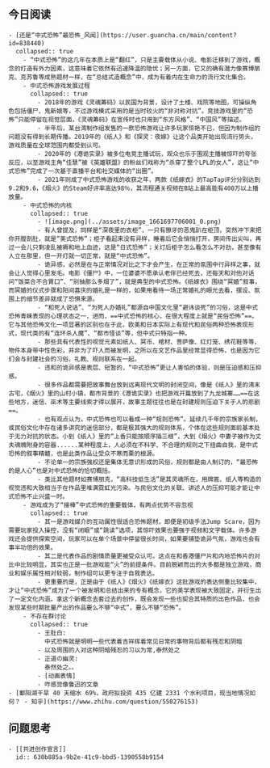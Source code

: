 ## 今日阅读
	- [还是“中式恐怖”最恐怖_风闻](https://user.guancha.cn/main/content?id=838440)
	  collapsed:: true
		- “中式恐怖”的这几年在本质上是“翻红”，只是主要载体从小说、电影迁移到了游戏，概念的打造有外力因素，这意味着它依然有迅速降温的隐忧；另一方面，它又的确有潜力像赛博朋克、克苏鲁等成熟题材一样，在“总结式造概念”中，成为有着内在生命力的流行文化集合。
		- 中式恐怖游戏发展过程
		  collapsed:: true
			- 2018年的游戏《灵魂筹码》以民国为背景，设计了土楼、戏院等地图，可操纵角色包括僵尸、鬼新娘等，不过游戏模式采用的是当时较火的“非对称对抗”。竞技游戏里的“恐怖”只能停留在视觉层面，《灵魂筹码》在宣传时也只用到“东方风格”、“中国风”等描述。
			- 半年后，某台湾制作组发售的一款恐怖游戏让许多玩家惊艳不已，但因为制作组的问题没有得到长期传播。2019年的《纸人》和《探灵：夜嫁》让这个品类开始出现流行势头，游戏质量在全球范围内都受到认可。
			- 2020年的《港诡实录》被多位电竞主播试玩，观众也乐于围观主播被惊吓的夸张反应，以至游戏主角“佳慧”被《英雄联盟》的粉丝们戏称为“杀穿了整个LPL的女人”，这让“中式恐怖”完成了一次基于直播平台和社交媒体的“出圈”。
			- 2021年则成了中式恐怖游戏的收获之年，两款《纸嫁衣》的TapTap评分分别达到9.2和9.6，《烟火》的Steam好评率高达98％，其流程通关视频在B站上最高能有400万以上播放量。
		- 中式恐怖的内核
		  collapsed:: true
			- ![image.png](../assets/image_1661697706001_0.png)
			- 有人曾提及，同样是“深夜里的衣柜”，一只有獠牙的恶鬼趴在柜顶，突然冲下来把你开膛剖肚，就是“美式恐怖”；柜子看起来没有异样，睡着后它会悄悄打开，房间传出尖叫，再过一会儿只剩凌乱被褥和地上血迹，这是“日式恐怖”；关灯后柜子怎么看怎么不对劲，甚至像有人立在那里，但一开灯就一切正常，就是“中式恐怖”。
			- 诡异感，必然是在与正常情况对比之下才会产生，在正常的氛围中行异样之事，就会让人觉得心里发毛。电影《僵尸》中，一位婆婆不愿承认老伴已经死去，还每天和对他对话问“饭菜合不合胃口”、“别抽那么多烟了”，就是典型的中式恐怖。《纸嫁衣》围绕“冥婚”叙事，而冥婚的仪式步骤和阳间喜庆的婚礼是一样的，如果用看待一场正常婚礼的眼光去看，摆设、氛围上的细节差异就成了恐惧来源。
			- “和死人说话”、“为死人办婚礼”都源自中国文化里“避讳谈死”的习俗，这是中式恐怖青睐表现的心理状态之一，进而，==中式恐怖的核心，在很大程度上就是“民俗恐怖”==。它与其他恐怖文化一项显著的区别也在于此，欧美和日本实际上有现代和民俗两种恐怖表现形式，现代类的有“连环杀人魔”、“都市怪谈”等，但中式只特指一种。
			- 那些具有代表性的视觉元素如纸人、冥币、棺材、菩萨像、红灯笼、绣花鞋等等，物件本身带中性色彩，并非为了吓人而被发明，之所以在文艺作品里经常显得恐怖，也是因为它们会与封建社会的习俗、礼教、规则联系在一起。
			- 违和的诡异感是表层、短暂的，“中式恐怖”更让人害怕的体验，则是压迫感和压抑感。
			- 很多作品都需要把故事舞台放到远离现代文明的封闭空间，像是《纸人》里的清末古宅，《烟火》里的山村小镇，都市背景的《港诡实录》也把游戏开篇放到了九龙城寨……==在这些地方，迷信、巫术等主要线索才得以展开，故事主题往往也是在封建规则压迫下关于人的悲剧==。
			- 也有观点认为，中式恐怖也可以看成一种“规则恐怖”。延续几千年的宗族家长制，或民俗文化中存在诸多讲究的迷信部分，都是极其强大的规则体系，个体在这些规则面前基本处于无力对抗的状态。小到《纸人》里的“上香只能按顺序插三根”，大到《烟火》中妻子被作为丈夫魂魄附身的容器......某种程度上，人必须在不科学、不合理的规则之下扭曲自我，是中式恐怖的叙事精髓，也是此类作品让受众不寒而栗的根源。
			- 不论单一的宗族强权还是集体无意识形成的风俗，规则都是由人制订的，“最恐怖的是人心”也是对中式恐怖的恰切概括。
			- 类比其他题材如赛博朋克，“高科技低生活”是其灵魂所在，用牌匾、纸人等构造的视觉违和大致相当于在作品里堆满霓虹光污染。与民俗文化的关联、讲述人的压抑可能才能让中式恐怖不止兴盛一时。
		- 游戏成为了“接棒”中式恐怖的重要载体，有两点优势不容忽视
		  collapsed:: true
			- 其一是游戏媒介的互动属性很适合恐怖题材，即便是初级手法Jump Scare，因为需要玩家投入操控，没有“闭眼”或“跳读”选项，其惊吓效果也要强于视频和文字载体。许多游戏还会提供探索空间，玩家可以在单个场景中停留很长时间，如果要铺垫诡异气氛，游戏也会有事半功倍的效果。
			- 其二是代表作品的剧情质量更被受众认可。这点在和香港僵尸片和内地恐怖片的对比中比较明显，其实也正是一批游戏能“火”的前提条件。目前脱颖而出的大多都是独立游戏，商业和娱乐属性相对较弱，制作组可以更专注于自我表达。
			- 更重要的是，正是由于《纸人》《烟火》《纸嫁衣》这批游戏的表达侧重比较集中，才让“中式恐怖”成为了一个被发明和总结出来的专有概念，它的美学表现被大致固定，并衍生出了一定文化内涵。拿这个新概念去套过去的创作，既会发现一些也契合其特质的出色作品，也会发现某些时期批量产出的作品要么不够“中式”，要么不够“恐怖”。
		- 不存在群讨论
		  collapsed:: true
			- 王肚白:
			  中式恐怖就是明明一些代表着吉祥挥着常见日常的事物背后都有残忍和阴暗
			- 以及周围的人对这种阴暗残忍的习以为常,泰然处之
			- 正道の幽灵:
			  泰然处之。。
			- [动画表情]
			- 咋感觉像鲁迅的文章
	- [鄱阳湖干旱 40 天缩水 69%，政府拟投资 435 亿建 2331 个水利项目，现当地情况如何？ - 知乎](https://www.zhihu.com/question/550276153)
## 问题思考
	- [[共进创作宣言]]
	  id:: 630b885a-9b2e-41c9-bbd5-1390558b9154